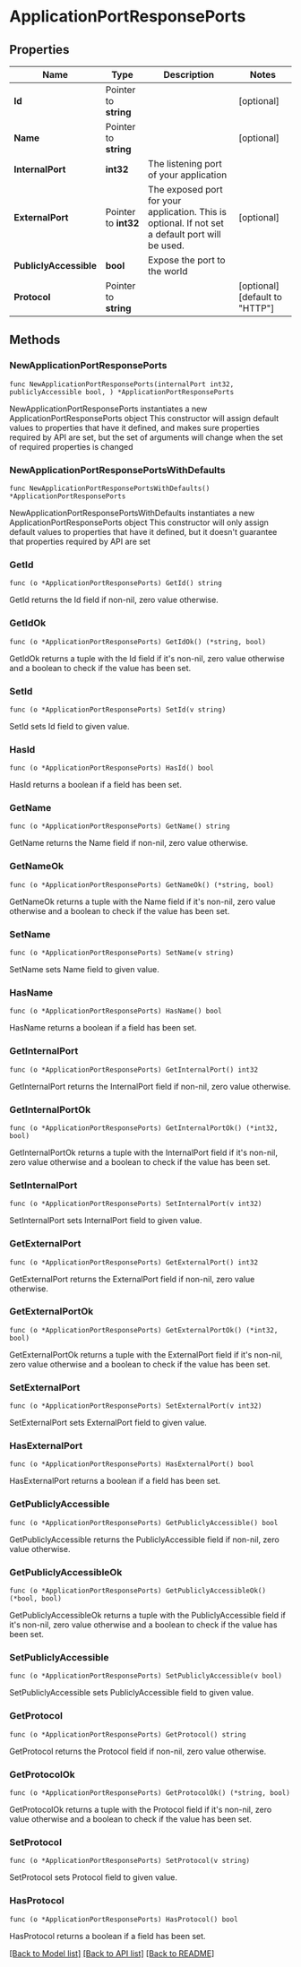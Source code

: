 # ApplicationPortResponsePorts

## Properties

Name | Type | Description | Notes
------------ | ------------- | ------------- | -------------
**Id** | Pointer to **string** |  | [optional] 
**Name** | Pointer to **string** |  | [optional] 
**InternalPort** | **int32** | The listening port of your application | 
**ExternalPort** | Pointer to **int32** | The exposed port for your application. This is optional. If not set a default port will be used. | [optional] 
**PubliclyAccessible** | **bool** | Expose the port to the world | 
**Protocol** | Pointer to **string** |  | [optional] [default to "HTTP"]

## Methods

### NewApplicationPortResponsePorts

`func NewApplicationPortResponsePorts(internalPort int32, publiclyAccessible bool, ) *ApplicationPortResponsePorts`

NewApplicationPortResponsePorts instantiates a new ApplicationPortResponsePorts object
This constructor will assign default values to properties that have it defined,
and makes sure properties required by API are set, but the set of arguments
will change when the set of required properties is changed

### NewApplicationPortResponsePortsWithDefaults

`func NewApplicationPortResponsePortsWithDefaults() *ApplicationPortResponsePorts`

NewApplicationPortResponsePortsWithDefaults instantiates a new ApplicationPortResponsePorts object
This constructor will only assign default values to properties that have it defined,
but it doesn't guarantee that properties required by API are set

### GetId

`func (o *ApplicationPortResponsePorts) GetId() string`

GetId returns the Id field if non-nil, zero value otherwise.

### GetIdOk

`func (o *ApplicationPortResponsePorts) GetIdOk() (*string, bool)`

GetIdOk returns a tuple with the Id field if it's non-nil, zero value otherwise
and a boolean to check if the value has been set.

### SetId

`func (o *ApplicationPortResponsePorts) SetId(v string)`

SetId sets Id field to given value.

### HasId

`func (o *ApplicationPortResponsePorts) HasId() bool`

HasId returns a boolean if a field has been set.

### GetName

`func (o *ApplicationPortResponsePorts) GetName() string`

GetName returns the Name field if non-nil, zero value otherwise.

### GetNameOk

`func (o *ApplicationPortResponsePorts) GetNameOk() (*string, bool)`

GetNameOk returns a tuple with the Name field if it's non-nil, zero value otherwise
and a boolean to check if the value has been set.

### SetName

`func (o *ApplicationPortResponsePorts) SetName(v string)`

SetName sets Name field to given value.

### HasName

`func (o *ApplicationPortResponsePorts) HasName() bool`

HasName returns a boolean if a field has been set.

### GetInternalPort

`func (o *ApplicationPortResponsePorts) GetInternalPort() int32`

GetInternalPort returns the InternalPort field if non-nil, zero value otherwise.

### GetInternalPortOk

`func (o *ApplicationPortResponsePorts) GetInternalPortOk() (*int32, bool)`

GetInternalPortOk returns a tuple with the InternalPort field if it's non-nil, zero value otherwise
and a boolean to check if the value has been set.

### SetInternalPort

`func (o *ApplicationPortResponsePorts) SetInternalPort(v int32)`

SetInternalPort sets InternalPort field to given value.


### GetExternalPort

`func (o *ApplicationPortResponsePorts) GetExternalPort() int32`

GetExternalPort returns the ExternalPort field if non-nil, zero value otherwise.

### GetExternalPortOk

`func (o *ApplicationPortResponsePorts) GetExternalPortOk() (*int32, bool)`

GetExternalPortOk returns a tuple with the ExternalPort field if it's non-nil, zero value otherwise
and a boolean to check if the value has been set.

### SetExternalPort

`func (o *ApplicationPortResponsePorts) SetExternalPort(v int32)`

SetExternalPort sets ExternalPort field to given value.

### HasExternalPort

`func (o *ApplicationPortResponsePorts) HasExternalPort() bool`

HasExternalPort returns a boolean if a field has been set.

### GetPubliclyAccessible

`func (o *ApplicationPortResponsePorts) GetPubliclyAccessible() bool`

GetPubliclyAccessible returns the PubliclyAccessible field if non-nil, zero value otherwise.

### GetPubliclyAccessibleOk

`func (o *ApplicationPortResponsePorts) GetPubliclyAccessibleOk() (*bool, bool)`

GetPubliclyAccessibleOk returns a tuple with the PubliclyAccessible field if it's non-nil, zero value otherwise
and a boolean to check if the value has been set.

### SetPubliclyAccessible

`func (o *ApplicationPortResponsePorts) SetPubliclyAccessible(v bool)`

SetPubliclyAccessible sets PubliclyAccessible field to given value.


### GetProtocol

`func (o *ApplicationPortResponsePorts) GetProtocol() string`

GetProtocol returns the Protocol field if non-nil, zero value otherwise.

### GetProtocolOk

`func (o *ApplicationPortResponsePorts) GetProtocolOk() (*string, bool)`

GetProtocolOk returns a tuple with the Protocol field if it's non-nil, zero value otherwise
and a boolean to check if the value has been set.

### SetProtocol

`func (o *ApplicationPortResponsePorts) SetProtocol(v string)`

SetProtocol sets Protocol field to given value.

### HasProtocol

`func (o *ApplicationPortResponsePorts) HasProtocol() bool`

HasProtocol returns a boolean if a field has been set.


[[Back to Model list]](../README.md#documentation-for-models) [[Back to API list]](../README.md#documentation-for-api-endpoints) [[Back to README]](../README.md)


